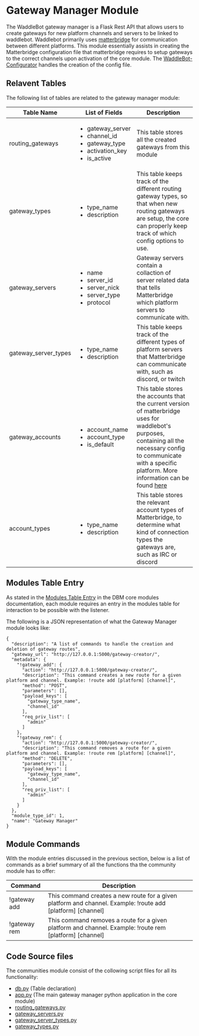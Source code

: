 # Gateway Manager Module

The WaddleBot gateway manager is a Flask Rest API that allows users to create gateways for new platform channels and servers to be linked to waddlebot. Waddlebot primarily uses [matterbridge](https://github.com/42wim/matterbridge) for communication between different platforms. This module essentially assists in creating the Matterbridge configuration file that matterbridge requires to setup gateways to the correct channels upon activation of the core module. The [WaddleBot-Configurator](https://github.com/PenguinCloud/WaddleBot-Core/tree/main/modules/WaddleBot-Configurator) handles the creation of the config file. 

## Relavent Tables

The following list of tables are related to the gateway manager module:

| Table Name | List of Fields | Description |
| --- | --- | --- |
| routing_gateways | <ul><li>gateway_server</li><li>channel_id</li><li>gateway_type</li><li>activation_key</li><li>is_active</li></ul> | This table stores all the created gateways from this module |
| gateway_types | <ul><li>type_name</li><li>description</li></ul> | This table keeps track of the different routing gateway types, so that when new routing gateways are setup, the core can properly keep track of which config options to use. |
| gateway_servers | <ul><li>name</li><li>server_id</li><li>server_nick</li><li>server_type</li><li>protocol</li></ul> | Gateway servers contain a collaction of server related data that tells Matterbridge which platform servers to communicate with. |
| gateway_server_types | <ul><li>type_name</li><li>description</li></ul> | This table keeps track of the different types of platform servers that Matterbridge can communicate with, such as discord, or twitch |
| gateway_accounts | <ul><li>account_name</li><li>account_type</li><li>is_default</li></ul> | This table stores the accounts that the current version of matterbridge uses for waddlebot's purposes, containing all the necessary config to communicate with a specific platform. More information can be found [here](https://github.com/42wim/matterbridge/wiki/How-to-create-your-config) |
| account_types | <ul><li>type_name</li><li>description</li></ul> | This table stores the relevant account types of Matterbridge, to determine what kind of connection types the gateways are, such as IRC or discord |


## Modules Table Entry

As stated in the [Modules Table Entry](https://github.com/PenguinCloud/WaddleBot-Core/blob/WaddleBot-Documentation/docs/core-modules/dbm_core_modules.md#modules-table-entry) in the DBM core modules documentation, each module requires an entry in the modules table for interaction to be possible with the listener. 

The following is a JSON representation of what the Gateway Manager module looks like:

```
{
  "description": "A list of commands to handle the creation and deletion of gateway routes",
  "gateway_url": "http://127.0.0.1:5000/gateway-creator/",
  "metadata": {
    "!gateway_add": {
      "action": "http://127.0.0.1:5000/gateway-creator/",
      "description": "This command creates a new route for a given platform and channel. Example: !route add [platform] [channel]",
      "method": "POST",
      "parameters": [],
      "payload_keys": [
        "gateway_type_name",
        "channel_id"
      ],
      "req_priv_list": [
        "admin"
      ]
    },
    "!gateway_rem": {
      "action": "http://127.0.0.1:5000/gateway-creator/",
      "description": "This command removes a route for a given platform and channel. Example: !route rem [platform] [channel]",
      "method": "DELETE",
      "parameters": [],
      "payload_keys": [
        "gateway_type_name",
        "channel_id"
      ],
      "req_priv_list": [
        "admin"
      ]
    }
  },
  "module_type_id": 1,
  "name": "Gateway Manager"
}
```

## Module Commands

With the module entries discussed in the previous section, below is a list of commands as a brief summary of all the functions tha the community module has to offer:

| Command | Description |
| --- | --- |
| !gateway add | This command creates a new route for a given platform and channel. Example: !route add [platform] [channel] |
| !gateway rem | This command removes a route for a given platform and channel. Example: !route rem [platform] [channel] |

## Code Source files

The communities module consist of the collowing script files for all its functionality:

- [db.py](https://github.com/PenguinCloud/WaddleDBM/blob/1.1.0-test/models/db.py) (Table declaration)
- [app.py](https://github.com/PenguinCloud/WaddleBot-Core/blob/main/modules/WaddleBot-Gateway-Manager/app/app.py) (The main gateway manager python application in the core module)
- [routing_gateways.py](https://github.com/PenguinCloud/WaddleDBM/blob/1.1.0-test/controllers/routing_gateways.py)
- [gateway_servers.py](https://github.com/PenguinCloud/WaddleDBM/blob/1.1.0-test/controllers/gateway_servers.py)
- [gateway_server_types.py](https://github.com/PenguinCloud/WaddleDBM/blob/1.1.0-test/controllers/gateway_server_types.py)
- [gateway_types.py](https://github.com/PenguinCloud/WaddleDBM/blob/1.1.0-test/controllers/gateway_types.py)
